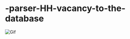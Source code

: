 # -parser-HH-vacancy-to-the-database
![Gif](https://github.com/illustratorOut/-parser-HH-vacancy-to-the-database/blob/master/1.gif)
